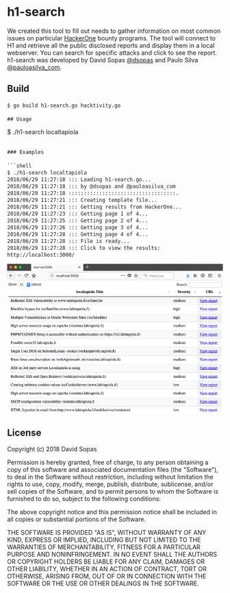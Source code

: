 h1-search
===========

We created this tool to fill out needs to gather information on most common
issues on particular [HackerOne][3] bounty programs. The tool will connect to H1
and retrieve all the public disclosed reports and display them in a local webserver. 
You can search for specific attacks and click to see the report. 
h1-search was developed by David Sopas [@dsopas][1] and Paulo Silva [@pauloasilva_com][2].

## Build

```
$ go build h1-search.go hacktivity.go

## Usage

```
$ ./h1-search localtapiola
```

### Examples

```shell
$ ./h1-search localtapiola
2018/06/29 11:27:18 ::: Loading h1-search.go...
2018/06/29 11:27:18 ::: by @dsopas and @pauloasilva_com
2018/06/29 11:27:18 :::::::::::::::::::::::::::::::::::.
2018/06/29 11:27:21 ::: Creating template file...
2018/06/29 11:27:21 ::: Getting results from HackerOne...
2018/06/29 11:27:23 ::: Getting page 1 of 4...
2018/06/29 11:27:25 ::: Getting page 2 of 4...
2018/06/29 11:27:26 ::: Getting page 3 of 4...
2018/06/29 11:27:28 ::: Getting page 4 of 4...
2018/06/29 11:27:28 ::: File is ready...
2018/06/29 11:27:28 ::: Click to view the results: http://localhost:3000/
```

![h1-search screenshot](screenshot_demo.png)

## License

Copyright (c) 2018 David Sopas

Permission is hereby granted, free of charge, to any person obtaining a copy
of this software and associated documentation files (the "Software"), to deal
in the Software without restriction, including without limitation the rights
to use, copy, modify, merge, publish, distribute, sublicense, and/or sell
copies of the Software, and to permit persons to whom the Software is
furnished to do so, subject to the following conditions:

The above copyright notice and this permission notice shall be included in
all copies or substantial portions of the Software.

THE SOFTWARE IS PROVIDED "AS IS", WITHOUT WARRANTY OF ANY KIND, EXPRESS OR
IMPLIED, INCLUDING BUT NOT LIMITED TO THE WARRANTIES OF MERCHANTABILITY,
FITNESS FOR A PARTICULAR PURPOSE AND NONINFRINGEMENT.  IN NO EVENT SHALL THE
AUTHORS OR COPYRIGHT HOLDERS BE LIABLE FOR ANY CLAIM, DAMAGES OR OTHER
LIABILITY, WHETHER IN AN ACTION OF CONTRACT, TORT OR OTHERWISE, ARISING FROM,
OUT OF OR IN CONNECTION WITH THE SOFTWARE OR THE USE OR OTHER DEALINGS IN
THE SOFTWARE.

[1]: https://www.twitter.com/dsopas
[2]: https://www.twitter.com/pauloasilva_com
[3]: https://www.hackerone.com